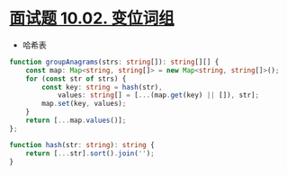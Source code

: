 

# [面试题 10.02. 变位词组](https://leetcode-cn.com/problems/group-anagrams-lcci/)

- 哈希表

```ts
function groupAnagrams(strs: string[]): string[][] {
    const map: Map<string, string[]> = new Map<string, string[]>();
    for (const str of strs) {
        const key: string = hash(str),
            values: string[] = [...(map.get(key) || []), str];
        map.set(key, values);
    }
    return [...map.values()];
};

function hash(str: string): string {
    return [...str].sort().join('');
}
```
